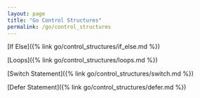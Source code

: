 ```yaml
---
layout: page
title: "Go Control Structures"
permalink: /go/control_structures
---
```


[If Else]({% link go/control_structures/if_else.md %})

[Loops]({% link go/control_structures/loops.md %})

[Switch Statement]({% link go/control_structures/switch.md %})

[Defer Statement]({% link go/control_structures/defer.md %})
